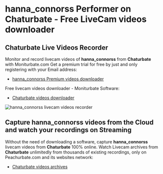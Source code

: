 # hanna_connorss Performer on Chaturbate - Free LiveCam videos downloader

## Chaturbate Live Videos Recorder

Monitor and record livecam videos of **hanna_connorss** from **Chaturbate** with Moniturbate.com
Get a premium trial for free by just and only registering with your Email address:
* [hanna_connorss Premium videos downloader](https://moniturbate.com/request-demo-licence-key.html)

Free livecam videos downloader - Moniturbate Software:
* [Chaturbate videos downloader](https://moniturbate.com/moniturbate-download-software.html)

![hanna_connorss livecam videos recorder](https://peachurnet.com/templates/moniturbate-software.png)


## Capture hanna_connorss videos from the Cloud and watch your recordings on Streaming

Without the need of downloading a software, capture **hanna_connorss** livecam videos from **Chaturbate** 100% online.
Watch Livecam archives from **Chaturbate** unlimitedly from thousands of existing recordings, only on Peachurbate.com and its websites network:
* [Chaturbate videos archives](https://peachurnet.com/)